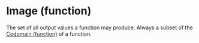 # Image (function)

The set of all output values a function may produce. Always a subset of
the [Codomain (function)](codomain-function) of a function.
